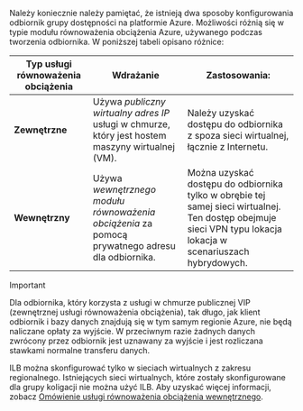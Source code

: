 Należy koniecznie należy pamiętać, że istnieją dwa sposoby konfigurowania odbiornik grupy dostępności na platformie Azure. Możliwości różnią się w typie modułu równoważenia obciążenia Azure, używanego podczas tworzenia odbiornika. W poniższej tabeli opisano różnice:

| Typ usługi równoważenia obciążenia | Wdrażanie | Zastosowania: |
| --- | --- | --- |
| **Zewnętrzne** |Używa *publiczny wirtualny adres IP* usługi w chmurze, który jest hostem maszyny wirtualnej (VM). |Należy uzyskać dostępu do odbiornika z spoza sieci wirtualnej, łącznie z Internetu. |
| **Wewnętrzny** |Używa *wewnętrznego modułu równoważenia obciążenia* za pomocą prywatnego adresu dla odbiornika. |Można uzyskać dostępu do odbiornika tylko w obrębie tej samej sieci wirtualnej. Ten dostęp obejmuje sieci VPN typu lokacja lokacja w scenariuszach hybrydowych. |

> [!IMPORTANT]
> Dla odbiornika, który korzysta z usługi w chmurze publicznej VIP (zewnętrznej usługi równoważenia obciążenia), tak długo, jak klient odbiornik i bazy danych znajdują się w tym samym regionie Azure, nie będą naliczane opłaty za wyjście. W przeciwnym razie żadnych danych zwrócony przez odbiornik jest uznawany za wyjście i jest rozliczana stawkami normalne transferu danych. 
> 
> 

ILB można skonfigurować tylko w sieciach wirtualnych z zakresu regionalnego. Istniejących sieci wirtualnych, które zostały skonfigurowane dla grupy koligacji nie można użyć ILB. Aby uzyskać więcej informacji, zobacz [Omówienie usługi równoważenia obciążenia wewnętrznego](../articles/load-balancer/load-balancer-internal-overview.md).

